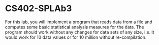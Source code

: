 # CS402-SPLAb3
For this lab, you will implement a program that reads data from a file and computes some basic statistical analysis measures for the data.  The program should work without any changes for data sets of any size, i.e. it would work for 10 data values or for 10 million without re-compilation.
